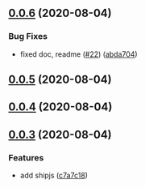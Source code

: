 ## [0.0.6](https://github.com/hasigo/gridsome-source-google-analytics-reporting-api/compare/v0.0.5...v0.0.6) (2020-08-04)


### Bug Fixes

* fixed doc, readme ([#22](https://github.com/hasigo/gridsome-source-google-analytics-reporting-api/issues/22)) ([abda704](https://github.com/hasigo/gridsome-source-google-analytics-reporting-api/commit/abda704fc672c90d29ee3640feedb3bc8245bd06))



## [0.0.5](https://github.com/hasigo/gridsome-source-google-analytics-reporting-api/compare/v0.0.4...v0.0.5) (2020-08-04)



## [0.0.4](https://github.com/hasigo/gridsome-source-google-analytics-reporting-api/compare/v0.0.3...v0.0.4) (2020-08-04)



## [0.0.3](https://github.com/hasigo/gridsome-source-google-analytics-reporting-api/compare/v0.0.1...v0.0.3) (2020-08-04)


### Features

* add shipjs ([c7a7c18](https://github.com/hasigo/gridsome-source-google-analytics-reporting-api/commit/c7a7c180b9ddffda9bacc5e350feb8ad4298f052))



